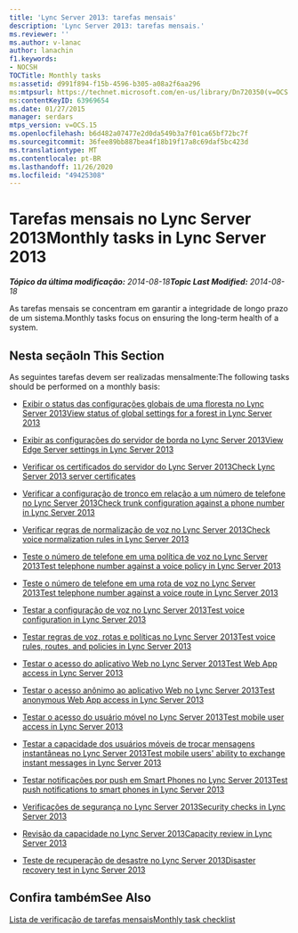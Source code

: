 ```yaml
---
title: 'Lync Server 2013: tarefas mensais'
description: 'Lync Server 2013: tarefas mensais.'
ms.reviewer: ''
ms.author: v-lanac
author: lanachin
f1.keywords:
- NOCSH
TOCTitle: Monthly tasks
ms:assetid: d991f894-f15b-4596-b305-a08a2f6aa296
ms:mtpsurl: https://technet.microsoft.com/en-us/library/Dn720350(v=OCS.15)
ms:contentKeyID: 63969654
ms.date: 01/27/2015
manager: serdars
mtps_version: v=OCS.15
ms.openlocfilehash: b6d482a07477e2d0da549b3a7f01ca65bf72bc7f
ms.sourcegitcommit: 36fee89bb887bea4f18b19f17a8c69daf5bc423d
ms.translationtype: MT
ms.contentlocale: pt-BR
ms.lasthandoff: 11/26/2020
ms.locfileid: "49425308"
---
```

# <a name="monthly-tasks-in-lync-server-2013"></a><span data-ttu-id="d4fc3-103">Tarefas mensais no Lync Server 2013</span><span class="sxs-lookup"><span data-stu-id="d4fc3-103">Monthly tasks in Lync Server 2013</span></span>

<div data-xmlns="http://www.w3.org/1999/xhtml">

<div class="topic" data-xmlns="http://www.w3.org/1999/xhtml" data-msxsl="urn:schemas-microsoft-com:xslt" data-cs="https://msdn.microsoft.com/">

<div data-asp="https://msdn2.microsoft.com/asp">



</div>

<div id="mainSection">

<div id="mainBody"><span data-ttu-id="d4fc3-104">

<span> </span></span><span class="sxs-lookup"><span data-stu-id="d4fc3-104">

<span> </span></span></span>

<span data-ttu-id="d4fc3-105">_**Tópico da última modificação:** 2014-08-18_</span><span class="sxs-lookup"><span data-stu-id="d4fc3-105">_**Topic Last Modified:** 2014-08-18_</span></span>

<span data-ttu-id="d4fc3-106">As tarefas mensais se concentram em garantir a integridade de longo prazo de um sistema.</span><span class="sxs-lookup"><span data-stu-id="d4fc3-106">Monthly tasks focus on ensuring the long-term health of a system.</span></span>

<div>

## <a name="in-this-section"></a><span data-ttu-id="d4fc3-107">Nesta seção</span><span class="sxs-lookup"><span data-stu-id="d4fc3-107">In This Section</span></span>

<span data-ttu-id="d4fc3-108">As seguintes tarefas devem ser realizadas mensalmente:</span><span class="sxs-lookup"><span data-stu-id="d4fc3-108">The following tasks should be performed on a monthly basis:</span></span>

  - [<span data-ttu-id="d4fc3-109">Exibir o status das configurações globais de uma floresta no Lync Server 2013</span><span class="sxs-lookup"><span data-stu-id="d4fc3-109">View status of global settings for a forest in Lync Server 2013</span></span>](lync-server-2013-viewing-status-of-global-settings-for-a-forest.md)

  - [<span data-ttu-id="d4fc3-110">Exibir as configurações do servidor de borda no Lync Server 2013</span><span class="sxs-lookup"><span data-stu-id="d4fc3-110">View Edge Server settings in Lync Server 2013</span></span>](lync-server-2013-view-edge-server-settings.md)

  - [<span data-ttu-id="d4fc3-111">Verificar os certificados do servidor do Lync Server 2013</span><span class="sxs-lookup"><span data-stu-id="d4fc3-111">Check Lync Server 2013 server certificates</span></span>](lync-server-2013-check-lync-server-2013-server-certificates.md)

  - [<span data-ttu-id="d4fc3-112">Verificar a configuração de tronco em relação a um número de telefone no Lync Server 2013</span><span class="sxs-lookup"><span data-stu-id="d4fc3-112">Check trunk configuration against a phone number in Lync Server 2013</span></span>](lync-server-2013-check-trunk-configuration-against-a-phone-number.md)

  - [<span data-ttu-id="d4fc3-113">Verificar regras de normalização de voz no Lync Server 2013</span><span class="sxs-lookup"><span data-stu-id="d4fc3-113">Check voice normalization rules in Lync Server 2013</span></span>](lync-server-2013-check-voice-normalization-rules.md)

  - [<span data-ttu-id="d4fc3-114">Teste o número de telefone em uma política de voz no Lync Server 2013</span><span class="sxs-lookup"><span data-stu-id="d4fc3-114">Test telephone number against a voice policy in Lync Server 2013</span></span>](lync-server-2013-test-telephone-number-against-a-voice-policy.md)

  - [<span data-ttu-id="d4fc3-115">Teste o número de telefone em uma rota de voz no Lync Server 2013</span><span class="sxs-lookup"><span data-stu-id="d4fc3-115">Test telephone number against a voice route in Lync Server 2013</span></span>](lync-server-2013-test-telephone-number-against-a-voice-route.md)

  - [<span data-ttu-id="d4fc3-116">Testar a configuração de voz no Lync Server 2013</span><span class="sxs-lookup"><span data-stu-id="d4fc3-116">Test voice configuration in Lync Server 2013</span></span>](lync-server-2013-test-voice-configuration.md)

  - [<span data-ttu-id="d4fc3-117">Testar regras de voz, rotas e políticas no Lync Server 2013</span><span class="sxs-lookup"><span data-stu-id="d4fc3-117">Test voice rules, routes, and policies in Lync Server 2013</span></span>](lync-server-2013-test-voice-rules-routes-and-policies.md)

  - [<span data-ttu-id="d4fc3-118">Testar o acesso do aplicativo Web no Lync Server 2013</span><span class="sxs-lookup"><span data-stu-id="d4fc3-118">Test Web App access in Lync Server 2013</span></span>](lync-server-2013-test-web-app-access.md)

  - [<span data-ttu-id="d4fc3-119">Testar o acesso anônimo ao aplicativo Web no Lync Server 2013</span><span class="sxs-lookup"><span data-stu-id="d4fc3-119">Test anonymous Web App access in Lync Server 2013</span></span>](lync-server-2013-test-anonymous-web-app-access.md)

  - [<span data-ttu-id="d4fc3-120">Testar o acesso do usuário móvel no Lync Server 2013</span><span class="sxs-lookup"><span data-stu-id="d4fc3-120">Test mobile user access in Lync Server 2013</span></span>](lync-server-2013-test-mobile-user-access.md)

  - [<span data-ttu-id="d4fc3-121">Testar a capacidade dos usuários móveis de trocar mensagens instantâneas no Lync Server 2013</span><span class="sxs-lookup"><span data-stu-id="d4fc3-121">Test mobile users' ability to exchange instant messages in Lync Server 2013</span></span>](lync-server-2013-test-mobile-users-ability-to-exchange-instant-messages.md)

  - [<span data-ttu-id="d4fc3-122">Testar notificações por push em Smart Phones no Lync Server 2013</span><span class="sxs-lookup"><span data-stu-id="d4fc3-122">Test push notifications to smart phones in Lync Server 2013</span></span>](lync-server-2013-test-push-notifications-to-smart-phones.md)

  - [<span data-ttu-id="d4fc3-123">Verificações de segurança no Lync Server 2013</span><span class="sxs-lookup"><span data-stu-id="d4fc3-123">Security checks in Lync Server 2013</span></span>](lync-server-2013-security-checks.md)

  - [<span data-ttu-id="d4fc3-124">Revisão da capacidade no Lync Server 2013</span><span class="sxs-lookup"><span data-stu-id="d4fc3-124">Capacity review in Lync Server 2013</span></span>](lync-server-2013-capacity-review.md)

  - [<span data-ttu-id="d4fc3-125">Teste de recuperação de desastre no Lync Server 2013</span><span class="sxs-lookup"><span data-stu-id="d4fc3-125">Disaster recovery test in Lync Server 2013</span></span>](lync-server-2013-disaster-recovery-test.md)

</div>

<div>

## <a name="see-also"></a><span data-ttu-id="d4fc3-126">Confira também</span><span class="sxs-lookup"><span data-stu-id="d4fc3-126">See Also</span></span>


[<span data-ttu-id="d4fc3-127">Lista de verificação de tarefas mensais</span><span class="sxs-lookup"><span data-stu-id="d4fc3-127">Monthly task checklist</span></span>](lync-server-2013-operations-checklists.md)  
  

<span data-ttu-id="d4fc3-128"></div>

</div>

<span> </span>

</div>

</div>

</span><span class="sxs-lookup"><span data-stu-id="d4fc3-128"></div>

</div>

<span> </span>

</div>

</div>

</span></span></div>

